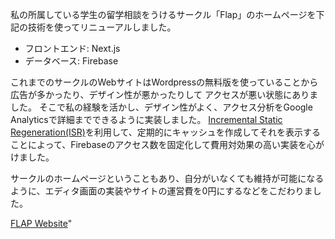 私の所属している学生の留学相談をうけるサークル「Flap」のホームページを下記の技術を使ってリニューアルしました。
- フロントエンド: Next.js
- データベース: Firebase

これまでのサークルのWebサイトはWordpressの無料版を使っていることから広告が多かったり、デザイン性が悪かったりして
アクセスが悪い状態にありました。
そこで私の経験を活かし、デザイン性がよく、アクセス分析をGoogle Analyticsで詳細までできるように実装しました。
[Incremental Static Regeneration(ISR)](https://vercel.com/docs/incremental-static-regeneration)を利用して、定期的にキャッシュを作成してそれを表示することによって、Firebaseのアクセス数を固定化して費用対効果の高い実装を心がけました。

サークルのホームページということもあり、自分がいなくても維持が可能になるように、エディタ画面の実装やサイトの運営費を0円にするなどをこだわりました。

[FLAP Website](https://www.flap-sciencetokyo.com)"
